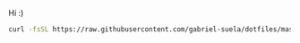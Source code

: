 Hi :)

```bash
curl -fsSL https://raw.githubusercontent.com/gabriel-suela/dotfiles/master/setup.sh | bash
```
